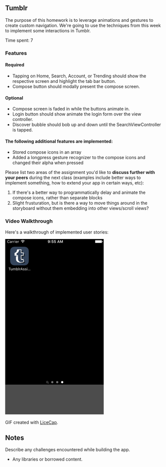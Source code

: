 ## Tumblr

The purpose of this homework is to leverage animations and gestures to create custom navigation. We're going to use the techniques from this week to implement some interactions in Tumblr.

Time spent: 7

### Features

#### Required

* Tapping on Home, Search, Account, or Trending should show the respective screen and highlight the tab bar button.
* Compose button should modally present the compose screen.

#### Optional

* Compose screen is faded in while the buttons animate in.
* Login button should show animate the login form over the view controller.
* Discover bubble should bob up and down until the SearchViewController is tapped.

#### The following **additional** features are implemented:

* Stored compose icons in an array
* Added a longpress gesture recognizer to the compose icons and changed their alpha when pressed

Please list two areas of the assignment you'd like to **discuss further with your peers** during the next class (examples include better ways to implement something, how to extend your app in certain ways, etc):

1. If there's a better way to programmatically delay and animate the compose icons, rather than separate blocks
2. Slight frusturation, but is there a way to move things around in the storyboard without them embedding into other views/scroll views?

### Video Walkthrough

Here's a walkthrough of implemented user stories:

<img src='tumblr-walkthrough.gif' title='Tumblr Walkthrough' width='' alt='Tumbl Walkthrough' />

GIF created with [LiceCap](http://www.cockos.com/licecap/).

## Notes

Describe any challenges encountered while building the app.

* Any libraries or borrowed content.
